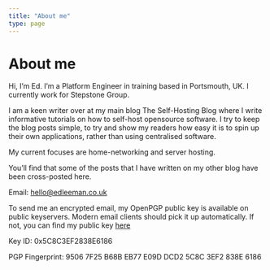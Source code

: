 ```yaml
---
title: "About me"
type: page
---
```


# About me

Hi, I’m Ed. I’m a Platform Engineer in training based in Portsmouth, UK. I currently work for Stepstone Group.

I am a keen writer over at my main blog The Self-Hosting Blog where I write informative tutorials on how to self-host opensource software. I try to keep the blog posts simple, to try and show my readers how easy it is to spin up their own applications, rather than using centralised software.

My current focuses are home-networking and server hosting.

You’ll find that some of the posts that I have written on my other blog have been cross-posted here.


Email: [hello@edleeman.co.uk](mailto:hello@edleeman.co.uk)

To send me an encrypted email, my OpenPGP public key is available on public keyservers. Modern email clients should pick it up automatically. If not, you can find my public key [here](https://edleeman.co.uk/.well-known/publickey.txt)

Key ID: 0x5C8C3EF2838E6186

PGP Fingerprint: 9506 7F25 B68B EB77 E09D  DCD2 5C8C 3EF2 838E 6186
